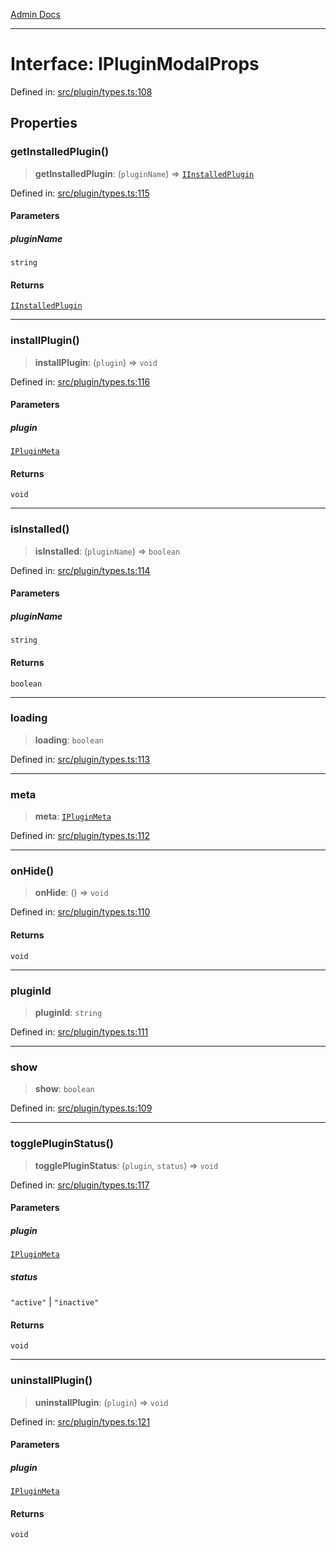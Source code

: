 [Admin Docs](/)

***

# Interface: IPluginModalProps

Defined in: [src/plugin/types.ts:108](https://github.com/PalisadoesFoundation/talawa-admin/blob/main/src/plugin/types.ts#L108)

## Properties

### getInstalledPlugin()

> **getInstalledPlugin**: (`pluginName`) => [`IInstalledPlugin`](IInstalledPlugin.md)

Defined in: [src/plugin/types.ts:115](https://github.com/PalisadoesFoundation/talawa-admin/blob/main/src/plugin/types.ts#L115)

#### Parameters

##### pluginName

`string`

#### Returns

[`IInstalledPlugin`](IInstalledPlugin.md)

***

### installPlugin()

> **installPlugin**: (`plugin`) => `void`

Defined in: [src/plugin/types.ts:116](https://github.com/PalisadoesFoundation/talawa-admin/blob/main/src/plugin/types.ts#L116)

#### Parameters

##### plugin

[`IPluginMeta`](IPluginMeta.md)

#### Returns

`void`

***

### isInstalled()

> **isInstalled**: (`pluginName`) => `boolean`

Defined in: [src/plugin/types.ts:114](https://github.com/PalisadoesFoundation/talawa-admin/blob/main/src/plugin/types.ts#L114)

#### Parameters

##### pluginName

`string`

#### Returns

`boolean`

***

### loading

> **loading**: `boolean`

Defined in: [src/plugin/types.ts:113](https://github.com/PalisadoesFoundation/talawa-admin/blob/main/src/plugin/types.ts#L113)

***

### meta

> **meta**: [`IPluginMeta`](IPluginMeta.md)

Defined in: [src/plugin/types.ts:112](https://github.com/PalisadoesFoundation/talawa-admin/blob/main/src/plugin/types.ts#L112)

***

### onHide()

> **onHide**: () => `void`

Defined in: [src/plugin/types.ts:110](https://github.com/PalisadoesFoundation/talawa-admin/blob/main/src/plugin/types.ts#L110)

#### Returns

`void`

***

### pluginId

> **pluginId**: `string`

Defined in: [src/plugin/types.ts:111](https://github.com/PalisadoesFoundation/talawa-admin/blob/main/src/plugin/types.ts#L111)

***

### show

> **show**: `boolean`

Defined in: [src/plugin/types.ts:109](https://github.com/PalisadoesFoundation/talawa-admin/blob/main/src/plugin/types.ts#L109)

***

### togglePluginStatus()

> **togglePluginStatus**: (`plugin`, `status`) => `void`

Defined in: [src/plugin/types.ts:117](https://github.com/PalisadoesFoundation/talawa-admin/blob/main/src/plugin/types.ts#L117)

#### Parameters

##### plugin

[`IPluginMeta`](IPluginMeta.md)

##### status

`"active"` | `"inactive"`

#### Returns

`void`

***

### uninstallPlugin()

> **uninstallPlugin**: (`plugin`) => `void`

Defined in: [src/plugin/types.ts:121](https://github.com/PalisadoesFoundation/talawa-admin/blob/main/src/plugin/types.ts#L121)

#### Parameters

##### plugin

[`IPluginMeta`](IPluginMeta.md)

#### Returns

`void`
